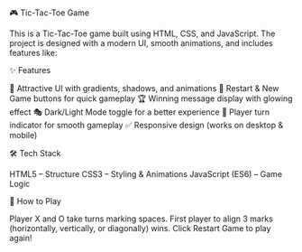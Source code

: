 🎮 Tic-Tac-Toe Game

This is a Tic-Tac-Toe game built using HTML, CSS, and JavaScript.
The project is designed with a modern UI, smooth animations, and includes features like:

✨ Features

🎨 Attractive UI with gradients, shadows, and animations
🔄 Restart & New Game buttons for quick gameplay
🏆 Winning message display with glowing effect
🎭 Dark/Light Mode toggle for a better experience
🎲 Player turn indicator for smooth gameplay
✅ Responsive design (works on desktop & mobile)

🛠️ Tech Stack

HTML5 – Structure
CSS3 – Styling & Animations
JavaScript (ES6) – Game Logic

🚀 How to Play

Player X and O take turns marking spaces.
First player to align 3 marks (horizontally, vertically, or diagonally) wins.
Click Restart Game to play again!
